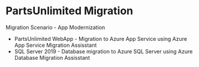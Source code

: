 # PartsUnlimited Migration
Migration Scenario - App Modernization
* PartsUnlimited WebApp - Migration to Azure App Service using Azure App Service Migration Assisstant
* SQL Server 2019 - Database migration to Azure SQL Server using Azure Database Migration Assisstant